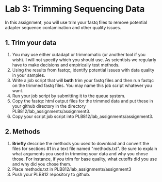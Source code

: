 # Lab 3: Trimming Sequencing Data

In this assignment, you will use trim your fastq files to remove potential adapter sequence contamination and other quality issues.  

## 1. Trim your data 

1. You may use either cutadapt or trimmomatic (or another tool if you wish). I will not specify which you should use. As scientists we regularly have to make decisions and empirically test methods.  
2. Using the results from fastqc, identify potential issues with data quality in your samples.
3. Write a job script that will __both__ trim your fastq files and then run fastqc on the trimmed fastq files. You may name this job script whatever you want.
5. Run your job script by submitting it to the queue system. 
6. Copy the fastqc html output files for the trimmed data and put these in your github directory in the directory PLB812/lab_assignments/assignment3.
7. Copy your script job script into PLB812/lab_assignments/assignment3.

## 2. Methods  

1. __Briefly__ describe the methods you used to download and convert the files for sections #1 in a text file named "methods.txt". Be sure to explain what arguments you used in trimming your data and why you chose those. For instance, if you trim for base quality, what cutoffs did you use and why did you chose them.
2. Place methods.txt in PLB812/lab_assignments/assignment3  
3. Push your PLB812 repository to github.

